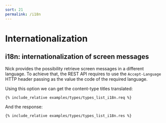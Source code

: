 ```yaml
---
sort: 21
permalink: /i18n
---
```


# Internationalization

## i18n: internationalization of screen messages

Nick provides the possibility retrieve screen messages in a different language. To achieve that, the REST API requires to use the `Accept-Language` HTTP header passing as the value the code of the required language.

Using this option we can get the content-type titles translated:

```
{% include_relative examples/types/types_list_i18n.req %}
```

And the response:

```
{% include_relative examples/types/types_list_i18n.res %}
```
